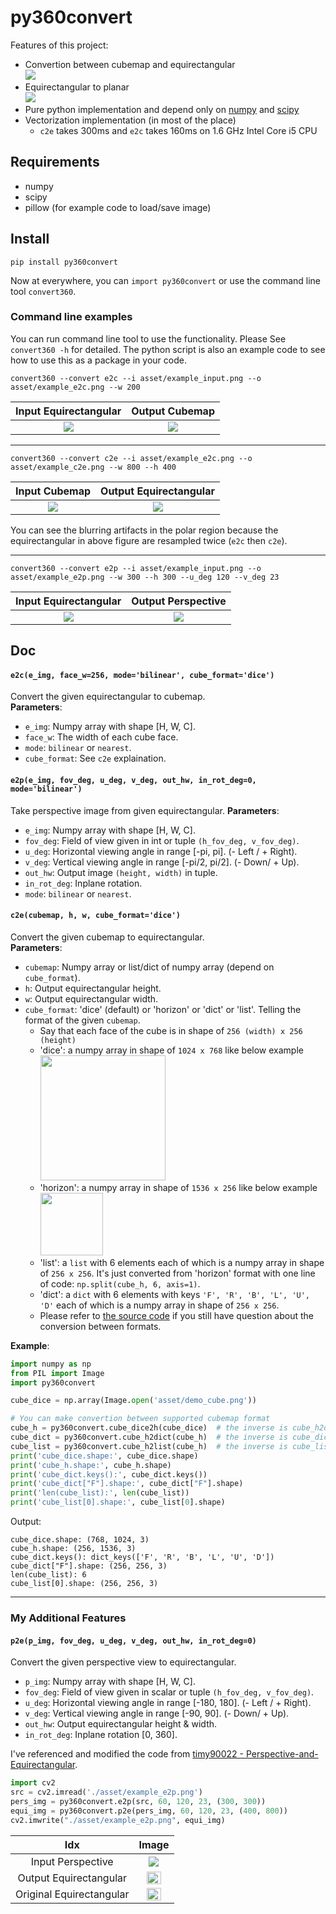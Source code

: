 # py360convert

Features of this project:
- Convertion between cubemap and equirectangular  
    ![](asset/teaser_convertion.png)
- Equirectangular to planar  
    ![](asset/teaser_2planar.png)
- Pure python implementation and depend only on [numpy](http://www.numpy.org/) and [scipy](https://www.scipy.org/)
- Vectorization implementation (in most of the place)
    - `c2e` takes 300ms and `e2c` takes 160ms on 1.6 GHz Intel Core i5 CPU

## Requirements
- numpy
- scipy
- pillow (for example code to load/save image)

## Install
```
pip install py360convert
```
Now at everywhere, you can `import py360convert` or use the command line tool `convert360`.

### Command line examples
You can run command line tool to use the functionality. Please See `convert360 -h` for detailed. The python script is also an example code to see how to use this as a package in your code.

```
convert360 --convert e2c --i asset/example_input.png --o asset/example_e2c.png --w 200
```
| Input Equirectangular | Output Cubemap |
| :---: | :----: |
| ![](asset/example_input.png) | ![](asset/example_e2c.png) |

-----

```
convert360 --convert c2e --i asset/example_e2c.png --o asset/example_c2e.png --w 800 --h 400
```
| Input Cubemap | Output Equirectangular |
| :---: | :----: |
| ![](asset/example_e2c.png) | ![](asset/example_c2e.png) |

You can see the blurring artifacts in the polar region because the equirectangular in above figure are resampled twice (`e2c` then `c2e`).

----

```
convert360 --convert e2p --i asset/example_input.png --o asset/example_e2p.png --w 300 --h 300 --u_deg 120 --v_deg 23
```
| Input Equirectangular | Output Perspective |
| :---: | :----: |
| ![](asset/example_input.png) | ![](asset/example_e2p.png) |


## Doc

#### `e2c(e_img, face_w=256, mode='bilinear', cube_format='dice')`
Convert the given equirectangular to cubemap.  
**Parameters**:
- `e_img`: Numpy array with shape [H, W, C].
- `face_w`: The width of each cube face.
- `mode`: `bilinear` or `nearest`.
- `cube_format`: See `c2e` explaination.


#### `e2p(e_img, fov_deg, u_deg, v_deg, out_hw, in_rot_deg=0, mode='bilinear')`
Take perspective image from given equirectangular.
**Parameters**:
- `e_img`: Numpy array with shape [H, W, C].
- `fov_deg`: Field of view given in int or tuple `(h_fov_deg, v_fov_deg)`.
- `u_deg`: Horizontal viewing angle in range [-pi, pi]. (- Left / + Right).
- `v_deg`: Vertical viewing angle in range [-pi/2, pi/2]. (- Down/ + Up).
- `out_hw`: Output image `(height, width)` in tuple.
- `in_rot_deg`: Inplane rotation.
- `mode`: `bilinear` or `nearest`.


#### `c2e(cubemap, h, w, cube_format='dice')`
Convert the given cubemap to equirectangular.  
**Parameters**:
- `cubemap`: Numpy array or list/dict of numpy array (depend on `cube_format`).
- `h`: Output equirectangular height.
- `w`: Output equirectangular width.
- `cube_format`: 'dice' (default) or 'horizon' or 'dict' or 'list'. Telling the format of the given `cubemap`.
    - Say that each face of the cube is in shape of `256 (width) x 256 (height)`
    - 'dice': a numpy array in shape of `1024 x 768` like below example
        <img src="asset/cube_dice.png" height="200">
    - 'horizon': a numpy array in shape of `1536 x 256` like below example
        <img src="asset/cube_horizon.png" height="100">
    - 'list': a `list` with 6 elements each of which is a numpy array in shape of `256 x 256`. It's just converted from 'horizon' format with one line of code: `np.split(cube_h, 6, axis=1)`.
    - 'dict': a `dict` with 6 elements with keys `'F', 'R', 'B', 'L', 'U', 'D'` each of which is a numpy array in shape of `256 x 256`.
    - Please refer to [the source code](https://github.com/sunset1995/py360convert/blob/master/py360convert/utils.py#L176) if you still have question about the conversion between formats.

**Example**:
```python
import numpy as np
from PIL import Image
import py360convert

cube_dice = np.array(Image.open('asset/demo_cube.png'))

# You can make convertion between supported cubemap format
cube_h = py360convert.cube_dice2h(cube_dice)  # the inverse is cube_h2dice
cube_dict = py360convert.cube_h2dict(cube_h)  # the inverse is cube_dict2h
cube_list = py360convert.cube_h2list(cube_h)  # the inverse is cube_list2h
print('cube_dice.shape:', cube_dice.shape)
print('cube_h.shape:', cube_h.shape)
print('cube_dict.keys():', cube_dict.keys())
print('cube_dict["F"].shape:', cube_dict["F"].shape)
print('len(cube_list):', len(cube_list))
print('cube_list[0].shape:', cube_list[0].shape)
```
Output:
```
cube_dice.shape: (768, 1024, 3)
cube_h.shape: (256, 1536, 3)
cube_dict.keys(): dict_keys(['F', 'R', 'B', 'L', 'U', 'D'])
cube_dict["F"].shape: (256, 256, 3)
len(cube_list): 6
cube_list[0].shape: (256, 256, 3)
```

---------------------------------------

### My Additional Features

#### `p2e(p_img, fov_deg, u_deg, v_deg, out_hw, in_rot_deg=0)`
Convert the given perspective view to equirectangular.
- `p_img`: Numpy array with shape [H, W, C].
- `fov_deg`: Field of view given in scalar or tuple `(h_fov_deg, v_fov_deg)`.
- `u_deg`: Horizontal viewing angle in range [-180, 180]. (- Left / + Right).
- `v_deg`: Vertical viewing angle in range [-90, 90]. (- Down/ + Up).
- `out_hw`: Output equirectangular height & width.
- `in_rot_deg`: Inplane rotation [0, 360].

I've referenced and modified the code from [timy90022 - Perspective-and-Equirectangular](https://github.com/timy90022/Perspective-and-Equirectangular).

``` python
import cv2
src = cv2.imread('./asset/example_e2p.png')
pers_img = py360convert.e2p(src, 60, 120, 23, (300, 300))
equi_img = py360convert.p2e(pers_img, 60, 120, 23, (400, 800))
cv2.imwrite("./asset/example_e2p.png", equi_img)
```

| Idx | Image |
|:--------:|:--------:|
| Input Perspective | <img src="asset/example_e2p.png"> |
| Output Equirectangular | <img src="asset/example_p2e.png" style="width:70%"> |
| Original Equirectangular | <img src="asset/example_input.png" style="width:70%"> |